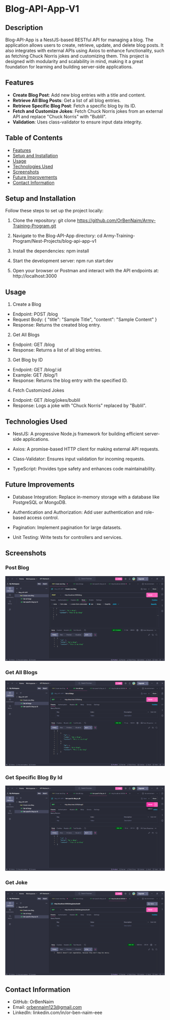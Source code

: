# Blog-API-App-V1

## Description
Blog-API-App is a NestJS-based RESTful API for managing a blog. The application allows users to create, retrieve, update, and delete blog posts. It also integrates with external APIs using Axios to enhance functionality, such as fetching Chuck Norris jokes and customizing them. This project is designed with modularity and scalability in mind, making it a great foundation for learning and building server-side applications.

## Features
- **Create Blog Post**: Add new blog entries with a title and content.
- **Retrieve All Blog Posts**: Get a list of all blog entries.
- **Retrieve Specific Blog Post**:  Fetch a specific blog by its ID.
- **Fetch and Customize Jokes**: Fetch Chuck Norris jokes from an external API and replace "Chuck Norris" with "Bublil".
- **Validation**: Uses class-validator to ensure input data integrity.


## Table of Contents
- [Features](#features)
- [Setup and Installation](#setup-and-installation)
- [Usage](#usage)
- [Technologies Used](#technologies-used)
- [Screenshots](#screenshots)
- [Future Improvements](#future-improvements)
- [Contact Information](#contact-information)

## Setup and Installation
Follow these steps to set up the project locally:
1. Clone the repository: 
    git clone https://github.com/OrBenNaim/Army-Training-Program.git

2. Navigate to the Blog-API-App directory:
    cd Army-Training-Program/Nest-Projects/blog-api-app-v1

3. Install the dependencies:
    npm install

4. Start the development server:
    npm run start:dev

5. Open your browser or Postman and interact with the API endpoints at:
    http://localhost:3000


## Usage
1. Create a Blog
  - Endpoint: POST /blog
  - Request Body:
    {
      "title": "Sample Title",
      "content": "Sample Content"
    }
  - Response: Returns the created blog entry.

2. Get All Blogs
  - Endpoint: GET /blog
  - Response: Returns a list of all blog entries.

3. Get Blog by ID
  - Endpoint: GET /blog/:id
  - Example: GET /blog/1
  - Response: Returns the blog entry with the specified ID.

4. Fetch Customized Jokes
  - Endpoint: GET /blog/jokes/bublil
  - Response: Logs a joke with "Chuck Norris" replaced by "Bublil".


## Technologies Used
- NestJS: A progressive Node.js framework for building efficient server-side applications.

- Axios: A promise-based HTTP client for making external API requests.

- Class-Validator: Ensures input validation for incoming requests.

- TypeScript: Provides type safety and enhances code maintainability. 


## Future Improvements
- Database Integration: Replace in-memory storage with a database like PostgreSQL or MongoDB.

- Authentication and Authorization: Add user authentication and role-based access control.

- Pagination: Implement pagination for large datasets.

- Unit Testing: Write tests for controllers and services.


## Screenshots
### Post Blog
![Post Request](src/assests/screenShots/post_blog_example.png)

### Get All Blogs
![Get All Blogs](src/assests/screenShots/get_all_blogs_example.png)

### Get Specific Blog By Id
![Get Specific Blog By Id](src/assests/screenShots/get_specific_blog_by_ID.png)

### Get Joke
![Get Joke](src/assests/screenShots/get_joke.png)


## Contact Information
- GitHub: OrBenNaim
- Email: orbennaim123@gmail.com
- LinkedIn: linkedin.com/in/or-ben-naim-eee